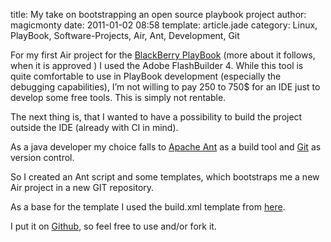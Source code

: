 title: My take on bootstrapping an open source playbook project
author: magicmonty
date: 2011-01-02 08:58
template: article.jade
category: Linux, PlayBook, Software-Projects, Air, Ant, Development, Git

For my first Air project for the [BlackBerry PlayBook](http://us.blackberry.com/developers/tablet/devresources.jsp) (more about it follows, when it is approved  ) I used the Adobe FlashBuilder 4. While this tool is quite comfortable to use in PlayBook development (especially the debugging capabilities), I’m not willing to pay 250 to 750$ for an IDE just to develop some free tools. This is simply not rentable.

The next thing is, that I wanted to have a possibility to build the project outside the IDE (already with CI in mind).

As a java developer my choice falls to [Apache Ant](http://ant.apache.org/bindownload.cgi) as a build tool and [Git](http://git-scm.com/) as version control.

So I created an Ant script and some templates, which bootstraps me a new Air project in a new GIT repository.

As a base for the template I used the build.xml template from [here](http://www.planetb.ca/2010/12/how-to-use-apache-ant-to-automate-blackberry-playbook-builds/).

I put it on [Github](https://github.com/magicmonty/playbook-template), so feel free to use and/or fork it.